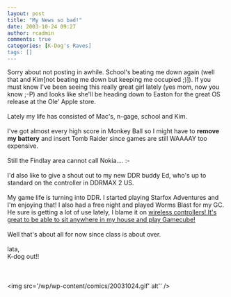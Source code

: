 ```yaml
---
layout: post
title: "My News so bad!"
date: 2003-10-24 09:27
author: rcadmin
comments: true
categories: [K-Dog's Raves]
tags: []
---
```

Sorry about not posting in awhile. School's beating me down again (well that and Kim[not beating me down but keeping me occupied ;)]). If you must know I've been seeing this really great girl lately (yes mom, now you know ;-P) and looks like she'll be heading down to Easton for the great OS release at the Ole' Apple store.
<br />
<br />
Lately my life has consisted of Mac's, n-gage, school and Kim.
<br />
<br />
I've got almost every high score in Monkey Ball so I might have to <b>remove my battery</b> and insert Tomb Raider since games are still WAAAAY too expensive.
<br />
<br />
Still the Findlay area cannot call Nokia.... :-\
<br />
I'd also like to give a shout out to my new DDR buddy Ed, who's up to standard on the controller in DDRMAX 2 US.
<br />
<br />
My game life is turning into DDR. I started playing Starfox Adventures and I'm enjoying that! I also had a free night and played Worms Blast for my GC. He sure is getting a lot of use lately, I blame it on <a HREF="http://www.bitsmack.com/modules.php?op=modload&name=Comics&file=index&action=comic&id=55">wireless controllers! It's great to be able to sit anywhere in my house and play Gamecube!</a>
<br />
<br />
Well that's about all for now since class is about over.
<br />
<br />
lata,
<br />
K-dog out!!<br /><br /><Br><br><!--more--><img src='/wp/wp-content/comics/20031024.gif' alt'' />
